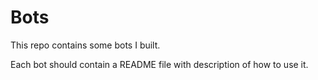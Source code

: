 # Bots

This repo contains some bots I built.

Each bot should contain a README file with description of how to use it.
